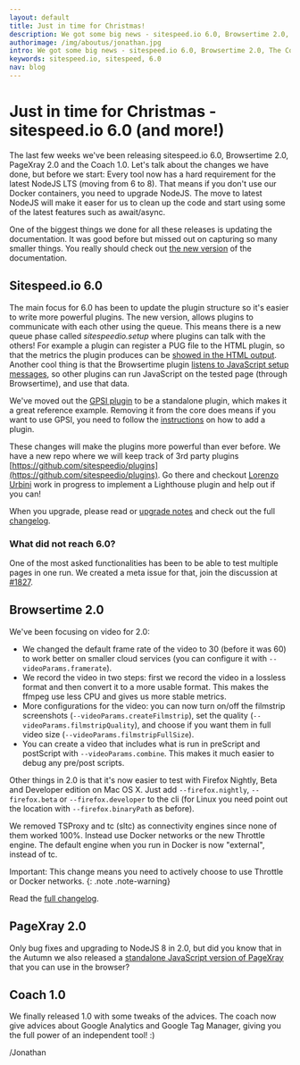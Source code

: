 ```yaml
---
layout: default
title: Just in time for Christmas!
description: We got some big news - sitespeed.io 6.0, Browsertime 2.0, The Coach 1.0 and PageXray 2.0 is here!
authorimage: /img/aboutus/jonathan.jpg
intro: We got some big news - sitespeed.io 6.0, Browsertime 2.0, The Coach 1.0 and PageXray 2.0 is here. We moved to NodeJS 8, made a lot of small improvements and focused on making plugins more powerful.
keywords: sitespeed.io, sitespeed, 6.0
nav: blog
---
```


# Just in time for Christmas - sitespeed.io 6.0 (and more!)

The last few weeks we've been releasing sitespeed.io 6.0, Browsertime 2.0, PageXray 2.0 and the Coach 1.0. Let's talk about the changes we have done, but before we start: Every tool now has a hard requirement for the latest NodeJS LTS (moving from 6 to 8). That means if you don't use our Docker containers, you need to upgrade NodeJS. The move to latest NodeJS will make it easer for us to clean up the code and start using some of the latest features such as await/async.

One of the biggest things we done for all these releases is updating the documentation. It was good before but missed out on capturing so many smaller things. You really should check out [the new version](https://www.sitespeed.io/documentation/) of the documentation.

## Sitespeed.io 6.0
The main focus for 6.0 has been to update the plugin structure so it's easier to write more powerful plugins. The new version, allows plugins  to communicate with each other using the queue. This means there is a new queue phase called *sitespeedio.setup* where plugins can talk with the others! For example a plugin can register a PUG file to the HTML plugin, so that the metrics the plugin produces can be [showed in the HTML output](https://www.sitespeed.io/documentation/sitespeed.io/plugins/#create-html-for-your-plugin). Another cool thing is that the Browsertime plugin [listens to JavaScript setup messages](https://www.sitespeed.io/documentation/sitespeed.io/plugins/#let-your-plugin-collect-metrics-using-browsertime), so other plugins can run JavaScript on the tested page (through Browsertime), and use that data.

We've moved out the [GPSI plugin](https://github.com/sitespeedio/plugin-gpsi) to be a standalone plugin, which makes it a great reference example. Removing it from the core does means if you want to use GPSI, you need to follow the [instructions](https://www.sitespeed.io/documentation/sitespeed.io/plugins/#add-a-plugin) on how to add a plugin.

These changes will make the plugins more powerful than ever before. We have a new repo where we will keep track of 3rd party plugins [https://github.com/sitespeedio/plugins](https://github.com/sitespeedio/plugins). Go there and checkout [Lorenzo Urbini](https://github.com/siteriaitaliana) work in progress to implement a Lighthouse plugin and help out if you can!


When you upgrade, please read or [upgrade notes](https://www.sitespeed.io/documentation/sitespeed.io/upgrade/) and check out the full [changelog](https://github.com/sitespeedio/sitespeed.io/blob/master/CHANGELOG.md).

### What did not reach 6.0?
One of the most asked functionalities has been to be able to test multiple pages in one run. We created a meta issue for that, join the discussion at [#1827](https://github.com/sitespeedio/sitespeed.io/issues/1827).

## Browsertime 2.0

We've been focusing on video for 2.0:

 * We changed the default frame rate of the video to 30 (before it was 60) to work better on smaller cloud services (you can configure it with ```--videoParams.framerate```).
 * We record the video in two steps: first we record the video in a lossless format and then convert it to a more usable format. This makes the ffmpeg use less CPU and gives us more stable metrics.
 * More configurations for the video: you can now turn on/off the filmstrip screenshots (```--videoParams.createFilmstrip```), set the quality (```--videoParams.filmstripQuality```), and choose if you want them in full video size (```--videoParams.filmstripFullSize```).
 * You can create a video that includes what is run in preScript and postScript with ```--videoParams.combine```. This makes it much easier to debug any pre/post scripts.

Other things in 2.0 is that it's now easier to test with  Firefox Nightly, Beta and Developer edition on Mac OS X. Just add ```--firefox.nightly```, ```--firefox.beta``` or ```--firefox.developer``` to the cli (for Linux you need point out the location with ```--firefox.binaryPath``` as before).

We removed TSProxy and tc (sltc) as connectivity engines since none of them worked 100%. Instead use Docker networks or the new Throttle engine. The default engine when you run in Docker is now "external", instead of tc.

Important: This change means you need to actively choose to use Throttle or Docker networks.
{: .note .note-warning}

Read the [full changelog](https://github.com/sitespeedio/browsertime/blob/master/CHANGELOG.md#version-200-2017-11-23).

## PageXray 2.0
Only bug fixes and upgrading to NodeJS 8 in 2.0, but did you know that in the Autumn we also released a [standalone JavaScript version of PageXray](https://github.com/sitespeedio/pagexray/releases) that you can use in the browser?

## Coach 1.0
We finally released 1.0 with some tweaks of the advices. The coach now give advices about Google Analytics and Google Tag Manager, giving you the full power of an independent tool! :)

/Jonathan

